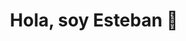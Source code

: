 <div align="center">
<h1 align="center">Hola, soy <strong>Esteban</strong> 👋</h1>
</div>

<blockquote class="imgur-embed-pub" lang="en" data-id="a/WVSk424" data-context="false" ><a href="//imgur.com/a/WVSk424"></a></blockquote><script async src="//s.imgur.com/min/embed.js" charset="utf-8"></script>

